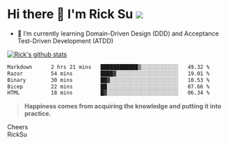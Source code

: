 # Hi there 👋 I'm Rick Su ![](https://komarev.com/ghpvc/?username=ricksu978)
<!--
**ricksu978/ricksu978** is a ✨ _special_ ✨ repository because its `README.md` (this file) appears on your GitHub profile.

Here are some ideas to get you started:

- 🔭 I’m currently working on ...
-->
- 🌱 I’m currently learning Domain-Driven Design (DDD) and Acceptance Test-Driven Development (ATDD)
<!--
- 👯 I’m looking to collaborate on ...
- 🤔 I’m looking for help with ...
- 💬 Ask me about ...
- 📫 How to reach me: ...
- 😄 Pronouns: ...
- ⚡ Fun fact: ...
-->
[![Rick's github stats](https://github-readme-stats.vercel.app/api?username=ricksu978&theme=dark)](https://github.com/ricksu978/ricksu978)

<!--START_SECTION:waka-->

```txt
Markdown      2 hrs 21 mins   ████████████▒░░░░░░░░░░░░   49.32 %
Razor         54 mins         ████▓░░░░░░░░░░░░░░░░░░░░   19.01 %
Binary        30 mins         ██▓░░░░░░░░░░░░░░░░░░░░░░   10.53 %
Bicep         22 mins         ██░░░░░░░░░░░░░░░░░░░░░░░   07.66 %
HTML          18 mins         █▓░░░░░░░░░░░░░░░░░░░░░░░   06.34 %
```

<!--END_SECTION:waka-->

> **Happiness comes from acquiring the knowledge and putting it into practice.**

Cheers  
RickSu 

